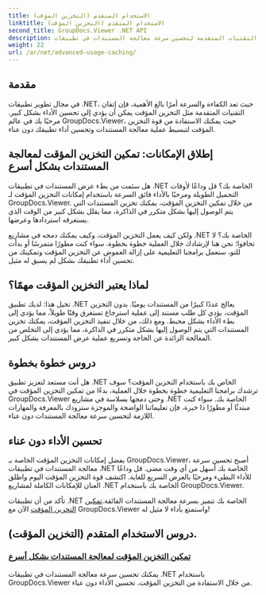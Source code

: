 ```yaml
---
title: الاستخدام المتقدم (التخزين المؤقت)
linktitle: الاستخدام المتقدم (التخزين المؤقت)
second_title: GroupDocs.Viewer .NET API
description: اكتشف التقنيات المتقدمة لتحسين سرعة معالجة المستندات في تطبيقات .NET باستخدام GroupDocs.Viewer. تعرف على كيفية تمكين التخزين المؤقت للحصول على أداء أسرع الآن!
weight: 22
url: /ar/net/advanced-usage-caching/
---
```


## مقدمة

في مجال تطوير تطبيقات .NET، حيث تعد الكفاءة والسرعة أمرًا بالغ الأهمية، فإن إتقان التقنيات المتقدمة مثل التخزين المؤقت يمكن أن يؤدي إلى تحسين الأداء بشكل كبير. مرحبًا بك في عالم GroupDocs.Viewer، حيث يمكنك الاستفادة من قوة التخزين المؤقت لتبسيط عملية معالجة المستندات وتحسين أداء تطبيقك دون عناء.

## إطلاق الإمكانات: تمكين التخزين المؤقت لمعالجة المستندات بشكل أسرع

هل سئمت من بطء عرض المستندات في تطبيقات .NET الخاصة بك؟ قل وداعًا لأوقات التحميل الطويلة ومرحبًا بالأداء فائق السرعة باستخدام إمكانات التخزين المؤقت لـ GroupDocs.Viewer. من خلال تمكين التخزين المؤقت، يمكنك تخزين المستندات التي يتم الوصول إليها بشكل متكرر في الذاكرة، مما يقلل بشكل كبير من الوقت الذي يستغرقه استردادها وعرضها.

ولكن كيف يعمل التخزين المؤقت، وكيف يمكنك دمجه في مشاريع .NET الخاصة بك؟ لا تخافوا؛ نحن هنا لإرشادك خلال العملية خطوة بخطوة. سواء كنت مطورًا متمرسًا أو بدأت للتو، ستعمل برامجنا التعليمية على إزالة الغموض عن التخزين المؤقت وتمكينك من تحسين أداء تطبيقك بشكل لم يسبق له مثيل.

## لماذا يعتبر التخزين المؤقت مهمًا؟

تخيل هذا: لديك تطبيق .NET يعالج عددًا كبيرًا من المستندات يوميًا. بدون التخزين المؤقت، يؤدي كل طلب مستند إلى عملية استرجاع تستغرق وقتًا طويلاً، مما يؤدي إلى بطء الأداء بشكل محبط. ومع ذلك، من خلال تنفيذ التخزين المؤقت، يمكنك تخزين المستندات التي يتم الوصول إليها بشكل متكرر في الذاكرة، مما يؤدي إلى التخلص من المعالجة الزائدة عن الحاجة وتسريع عملية عرض المستندات بشكل كبير.

## دروس خطوة بخطوة

هل أنت مستعد لتعزيز تطبيق .NET الخاص بك باستخدام التخزين المؤقت؟ سوف ترشدك برامجنا التعليمية خطوة بخطوة خلال العملية، بدءًا من تمكين التخزين المؤقت في GroupDocs.Viewer وحتى دمجها بسلاسة في مشاريع .NET الخاصة بك. سواء كنت مبتدئًا أو مطورًا ذا خبرة، فإن تعليماتنا الواضحة والموجزة ستزودك بالمعرفة والمهارات اللازمة لتحسين سرعة معالجة المستندات دون عناء.

## تحسين الأداء دون عناء

بفضل إمكانات التخزين المؤقت الخاصة بـ GroupDocs.Viewer، أصبح تحسين سرعة معالجة المستندات في تطبيقات .NET الخاصة بك أسهل من أي وقت مضى. قل وداعًا للأداء البطيء ومرحبًا بالعرض السريع للغاية. اكتشف قوة التخزين المؤقت اليوم واطلق العنان للإمكانات الكاملة لمشاريع .NET الخاصة بك باستخدام GroupDocs.Viewer.

 تأكد من أن تطبيقات .NET الخاصة بك تتميز بسرعة معالجة المستندات الفائقة.[تمكين التخزين المؤقت](./enable-caching/) الآن مع GroupDocs.Viewer واستمتع بأداء لا مثيل له!

## دروس الاستخدام المتقدم (التخزين المؤقت).
### [تمكين التخزين المؤقت لمعالجة المستندات بشكل أسرع](./enable-caching/)
يمكنك تحسين سرعة معالجة المستندات في تطبيقات .NET باستخدام GroupDocs.Viewer من خلال الاستفادة من التخزين المؤقت. تحسين الأداء دون عناء.
